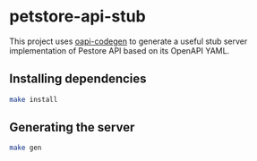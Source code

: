 # petstore-api-stub

This project uses [oapi-codegen](https://github.com/deepmap/oapi-codegen)
to generate a useful stub server implementation of Pestore API based on its
OpenAPI YAML.

## Installing dependencies

```sh
make install
```

## Generating the server

```sh
make gen
```
